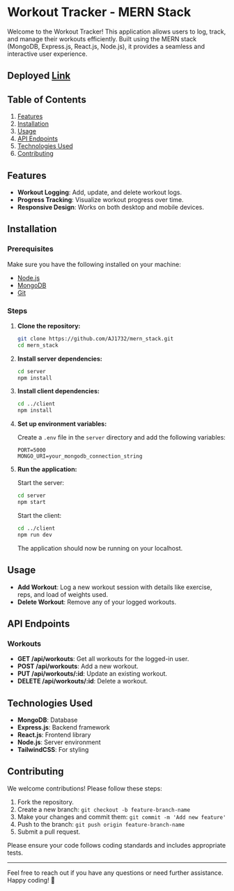 # Workout Tracker - MERN Stack

Welcome to the Workout Tracker! This application allows users to log, track, and manage their workouts efficiently. Built using the MERN stack (MongoDB, Express.js, React.js, Node.js), it provides a seamless and interactive user experience.

## Deployed [Link](https://1732-mern-workout.netlify.app/)

## Table of Contents

1. [Features](#features)
2. [Installation](#installation)
3. [Usage](#usage)
4. [API Endpoints](#api-endpoints)
5. [Technologies Used](#technologies-used)
6. [Contributing](#contributing)

## Features

- **Workout Logging**: Add, update, and delete workout logs.
- **Progress Tracking**: Visualize workout progress over time.
- **Responsive Design**: Works on both desktop and mobile devices.

## Installation

### Prerequisites

Make sure you have the following installed on your machine:

- [Node.js](https://nodejs.org/)
- [MongoDB](https://www.mongodb.com/)
- [Git](https://git-scm.com/)

### Steps

1. **Clone the repository:**
    ```bash
    git clone https://github.com/AJ1732/mern_stack.git
    cd mern_stack
    ```

2. **Install server dependencies:**
    ```bash
    cd server
    npm install
    ```

3. **Install client dependencies:**
    ```bash
    cd ../client
    npm install
    ```

4. **Set up environment variables:**

    Create a `.env` file in the `server` directory and add the following variables:

    ```plaintext
    PORT=5000
    MONGO_URI=your_mongodb_connection_string
    ```

5. **Run the application:**

    Start the server:
    ```bash
    cd server
    npm start
    ```

    Start the client:
    ```bash
    cd ../client
    npm run dev
    ```

    The application should now be running on your localhost.

## Usage

- **Add Workout**: Log a new workout session with details like exercise, reps, and load of weights used.
- **Delete Workout**: Remove any of your logged workouts.

## API Endpoints

### Workouts

- **GET /api/workouts**: Get all workouts for the logged-in user.
- **POST /api/workouts**: Add a new workout.
- **PUT /api/workouts/:id**: Update an existing workout.
- **DELETE /api/workouts/:id**: Delete a workout.

## Technologies Used

- **MongoDB**: Database
- **Express.js**: Backend framework
- **React.js**: Frontend library
- **Node.js**: Server environment
- **TailwindCSS**: For styling

## Contributing

We welcome contributions! Please follow these steps:

1. Fork the repository.
2. Create a new branch: `git checkout -b feature-branch-name`
3. Make your changes and commit them: `git commit -m 'Add new feature'`
4. Push to the branch: `git push origin feature-branch-name`
5. Submit a pull request.

Please ensure your code follows coding standards and includes appropriate tests.

---

Feel free to reach out if you have any questions or need further assistance. Happy coding! 🚀

